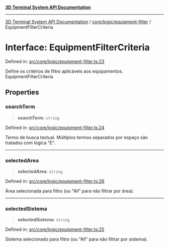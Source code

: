 [**3D Terminal System API Documentation**](../../../../README.md)

***

[3D Terminal System API Documentation](../../../../README.md) / [core/logic/equipment-filter](../README.md) / EquipmentFilterCriteria

# Interface: EquipmentFilterCriteria

Defined in: [src/core/logic/equipment-filter.ts:23](https://github.com/Dicommunitas/ThreeJS_Terminal_3D2/blob/2d6118765ed06f96efcb299ae199b08c708400c9/src/core/logic/equipment-filter.ts#L23)

Define os critérios de filtro aplicáveis aos equipamentos.
 EquipmentFilterCriteria

## Properties

### searchTerm

> **searchTerm**: `string`

Defined in: [src/core/logic/equipment-filter.ts:24](https://github.com/Dicommunitas/ThreeJS_Terminal_3D2/blob/2d6118765ed06f96efcb299ae199b08c708400c9/src/core/logic/equipment-filter.ts#L24)

Termo de busca textual. Múltiplos termos separados por espaço são tratados com lógica "E".

***

### selectedArea

> **selectedArea**: `string`

Defined in: [src/core/logic/equipment-filter.ts:26](https://github.com/Dicommunitas/ThreeJS_Terminal_3D2/blob/2d6118765ed06f96efcb299ae199b08c708400c9/src/core/logic/equipment-filter.ts#L26)

Área selecionada para filtro (ou "All" para não filtrar por área).

***

### selectedSistema

> **selectedSistema**: `string`

Defined in: [src/core/logic/equipment-filter.ts:25](https://github.com/Dicommunitas/ThreeJS_Terminal_3D2/blob/2d6118765ed06f96efcb299ae199b08c708400c9/src/core/logic/equipment-filter.ts#L25)

Sistema selecionado para filtro (ou "All" para não filtrar por sistema).
